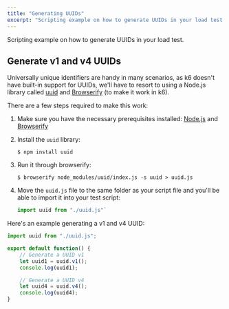 ```yaml
---
title: "Generating UUIDs"
excerpt: "Scripting example on how to generate UUIDs in your load test."
---
```


Scripting example on how to generate UUIDs in your load test.

## Generate v1 and v4 UUIDs
Universally unique identifiers are handy in many scenarios, as k6 doesn't have built-in support
for UUIDs, we'll have to resort to using a Node.js library called [uuid](https://www.npmjs.com/package/uuid)
and [Browserify](http://browserify.org/) (to make it work in k6).

There are a few steps required to make this work:

1. Make sure you have the necessary prerequisites installed:
   [Node.js](https://nodejs.org/en/download/) and [Browserify](http://browserify.org/)
  
2. Install the `uuid` library:
   <div class="code-group" data-props='{ "labels": [], "lineNumbers": [false] }'>
    
    ```shell
    $ npm install uuid
    ```

   </div>
3. Run it through browserify:
   <div class="code-group" data-props='{ "labels": [], "lineNumbers": [false] }'>
   
   ```shell
   $ browserify node_modules/uuid/index.js -s uuid > uuid.js
   ```

   </div>

4. Move the `uuid.js` file to the same folder as your script file and you'll be able to import
   it into your test script:

   <div class="code-group" data-props='{ "labels": [], "lineNumbers": [false] }'>

   ```js
   import uuid from "./uuid.js"`
   ```

   </div>
   

Here's an example generating a v1 and v4 UUID:

<div class="code-group" data-props='{ "labels": ["generate-uuids.js"], "lineNumbers": [false] }'>

```js
import uuid from "./uuid.js";

export default function() {
    // Generate a UUID v1
    let uuid1 = uuid.v1();
    console.log(uuid1);

    // Generate a UUID v4
    let uuid4 = uuid.v4();
    console.log(uuid4);
}
```

</div>

